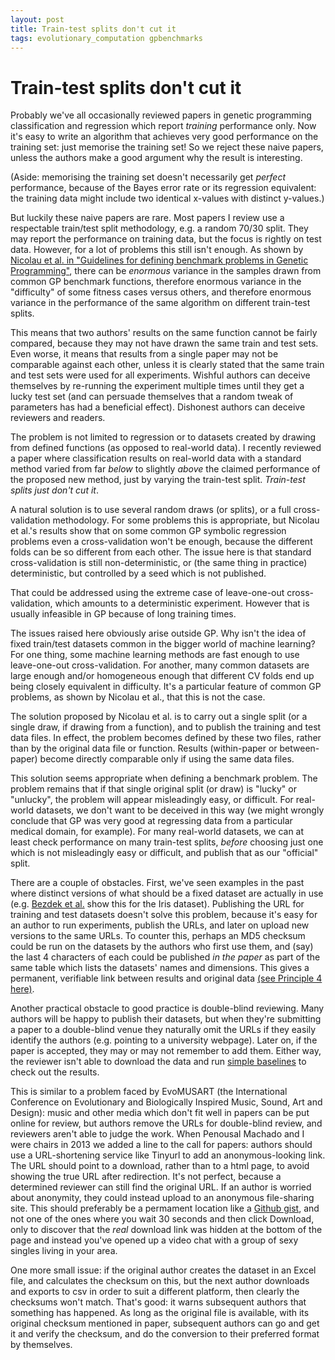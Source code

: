 ```yaml
---
layout: post
title: Train-test splits don't cut it
tags: evolutionary_computation gpbenchmarks
---
```


Train-test splits don't cut it
========

Probably we've all occasionally reviewed papers in genetic programming
classification and regression which report *training* performance
only. Now it's easy to write an algorithm that achieves very good
performance on the training set: just memorise the training set! So we
reject these naive papers, unless the authors make a good argument why
the result is interesting.

(Aside: memorising the training set doesn't necessarily get *perfect*
performance, because of the Bayes error rate or its regression
equivalent: the training data might include two identical x-values
with distinct y-values.)

But luckily these naive papers are rare. Most papers I review use a
respectable train/test split methodology, e.g. a random 70/30
split. They may report the performance on training data, but the focus
is rightly on test data. However, for a lot of problems this still
isn't enough.  As shown by
[Nicolau et al. in "Guidelines for defining benchmark problems in Genetic Programming"](http://ieeexplore.ieee.org/xpl/login.jsp?tp=&arnumber=7257019),
there can be *enormous* variance in the samples drawn from common GP
benchmark functions, therefore enormous variance in the "difficulty"
of some fitness cases versus others, and therefore enormous variance
in the performance of the same algorithm on different train-test
splits. 

This means that two authors' results on the same function cannot be
fairly compared, because they may not have drawn the same train and
test sets. Even worse, it means that results from a single paper may
not be comparable against each other, unless it is clearly stated that
the same train and test sets were used for all experiments. Wishful
authors can deceive themselves by re-running the experiment multiple
times until they get a lucky test set (and can persuade themselves
that a random tweak of parameters has had a beneficial
effect). Dishonest authors can deceive reviewers and readers.

The problem is not limited to regression or to datasets created by
drawing from defined functions (as opposed to real-world data). I
recently reviewed a paper where classification results on real-world
data with a standard method varied from far *below* to slightly
*above* the claimed performance of the proposed new method, just by
varying the train-test split. *Train-test splits just don't cut it*.

A natural solution is to use several random draws (or splits), or a
full cross-validation methodology. For some problems this is
appropriate, but Nicolau et al.'s results show that on some common GP
symbolic regression problems even a cross-validation won't be enough,
because the different folds can be so different from each other. The
issue here is that standard cross-validation is still
non-deterministic, or (the same thing in practice) deterministic, but
controlled by a seed which is not published.

That could be addressed using the extreme case of leave-one-out
cross-validation, which amounts to a deterministic experiment. However
that is usually infeasible in GP because of long training times.

The issues raised here obviously arise outside GP. Why isn't the idea
of fixed train/test datasets common in the bigger world of machine
learning? For one thing, some machine learning methods are fast enough
to use leave-one-out cross-validation. For another, many common
datasets are large enough and/or homogeneous enough that different CV
folds end up being closely equivalent in difficulty. It's a particular
feature of common GP problems, as shown by Nicolau et al., that this
is not the case.

The solution proposed by Nicolau et al. is to carry out a single split
(or a single draw, if drawing from a function), and to publish the
training and test data files. In effect, the problem becomes defined
by these two files, rather than by the original data file or
function. Results (within-paper or between-paper) become directly
comparable only if using the same data files. 

This solution seems appropriate when defining a benchmark problem. The
problem remains that if that single original split (or draw) is
"lucky" or "unlucky", the problem will appear misleadingly easy, or
difficult. For real-world datasets, we don't want to be deceived in
this way (we might wrongly conclude that GP was very good at
regressing data from a particular medical domain, for example). For
many real-world datasets, we can at least check performance on many
train-test splits, *before* choosing just one which is not
misleadingly easy or difficult, and publish that as our "official"
split.

There are a couple of obstacles. First, we've seen examples in the
past where distinct versions of what should be a fixed dataset are
actually in use
(e.g. [Bezdek et al.](http://pages.bangor.ac.uk/~mas00a/papers/jbjkrklknptfs99.pdf)
show this for the Iris dataset). Publishing the URL for training and
test datasets doesn't solve this problem, because it's easy for an
author to run experiments, publish the URLs, and later on upload new
versions to the same URLs. To counter this, perhaps an MD5 checksum
could be run on the datasets by the authors who first use them, and
(say) the last 4 characters of each could be published *in the paper*
as part of the same table which lists the datasets' names and
dimensions. This gives a permanent, verifiable link between results
and original data
[(see Principle 4 here)](http://guerrilla-analytics.net/the-principles/).

Another practical obstacle to good practice is double-blind reviewing.
Many authors will be happy to publish their datasets, but when they're
submitting a paper to a double-blind venue they naturally omit the
URLs if they easily identify the authors (e.g. pointing to a
university webpage). Later on, if the paper is accepted, they may or
may not remember to add them. Either way, the reviewer isn't able to
download the data and run
[simple baselines](http://jmmcd.net/2013/12/19/gp-needs-better-baselines.html)
to check out the results.

This is similar to a problem faced by EvoMUSART (the International
Conference on Evolutionary and Biologically Inspired Music, Sound, Art
and Design): music and other media which don't fit well in papers can
be put online for review, but authors remove the URLs for double-blind
review, and reviewers aren't able to judge the work. When Penousal
Machado and I were chairs in 2013 we added a line to the call for
papers: authors should use a URL-shortening service like Tinyurl to
add an anonymous-looking link. The URL should point to a download,
rather than to a html page, to avoid showing the true URL after
redirection. It's not perfect, because a determined reviewer can still
find the original URL. If an author is worried about anonymity, they
could instead upload to an anonymous file-sharing site. This should
preferably be a permament location like a
[Github gist](https://gist.github.com), and not one of the ones where
you wait 30 seconds and then click Download, only to discover that the
*real* download link was hidden at the bottom of the page and instead
you've opened up a video chat with a group of sexy singles living in
your area.

One more small issue: if the original author creates the dataset in an
Excel file, and calculates the checksum on this, but the next author
downloads and exports to csv in order to suit a different platform,
then clearly the checksums won't match. That's good: it warns
subsequent authors that something has happened. As long as the
original file is available, with its original checksum mentioned in
paper, subsequent authors can go and get it and verify the checksum,
and do the conversion to their preferred format by themselves.


